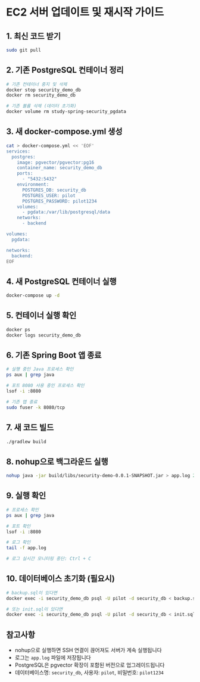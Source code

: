 # EC2 서버 업데이트 및 재시작 가이드

## 1. 최신 코드 받기
```bash
sudo git pull
```

## 2. 기존 PostgreSQL 컨테이너 정리
```bash
# 기존 컨테이너 중지 및 삭제
docker stop security_demo_db
docker rm security_demo_db

# 기존 볼륨 삭제 (데이터 초기화)
docker volume rm study-spring-security_pgdata
```

## 3. 새 docker-compose.yml 생성
```bash
cat > docker-compose.yml << 'EOF'
services:
  postgres:
    image: pgvector/pgvector:pg16
    container_name: security_demo_db
    ports:
      - "5432:5432"
    environment:
      POSTGRES_DB: security_db
      POSTGRES_USER: pilot
      POSTGRES_PASSWORD: pilot1234
    volumes:
      - pgdata:/var/lib/postgresql/data
    networks:
      - backend

volumes:
  pgdata:

networks:
  backend:
EOF
```

## 4. 새 PostgreSQL 컨테이너 실행
```bash
docker-compose up -d
```

## 5. 컨테이너 실행 확인
```bash
docker ps
docker logs security_demo_db
```

## 6. 기존 Spring Boot 앱 종료
```bash
# 실행 중인 Java 프로세스 확인
ps aux | grep java

# 포트 8080 사용 중인 프로세스 확인
lsof -i :8080

# 기존 앱 종료
sudo fuser -k 8080/tcp
```

## 7. 새 코드 빌드
```bash
./gradlew build
```

## 8. nohup으로 백그라운드 실행
```bash
nohup java -jar build/libs/security-demo-0.0.1-SNAPSHOT.jar > app.log 2>&1 &
```

## 9. 실행 확인
```bash
# 프로세스 확인
ps aux | grep java

# 포트 확인
lsof -i :8080

# 로그 확인
tail -f app.log

# 로그 실시간 모니터링 중단: Ctrl + C
```

## 10. 데이터베이스 초기화 (필요시)
```bash
# backup.sql이 있다면
docker exec -i security_demo_db psql -U pilot -d security_db < backup.sql

# 또는 init.sql이 있다면
docker exec -i security_demo_db psql -U pilot -d security_db < init.sql
```

## 참고사항
- nohup으로 실행하면 SSH 연결이 끊어져도 서버가 계속 실행됩니다
- 로그는 `app.log` 파일에 저장됩니다
- PostgreSQL은 pgvector 확장이 포함된 버전으로 업그레이드됩니다
- 데이터베이스명: `security_db`, 사용자: `pilot`, 비밀번호: `pilot1234`